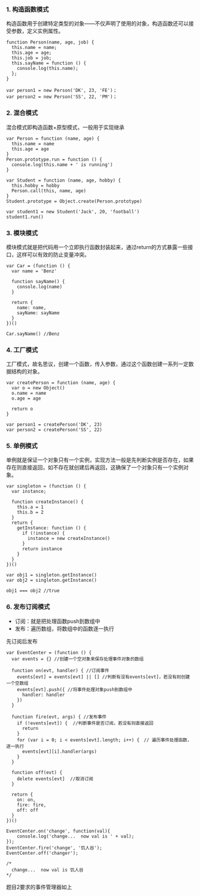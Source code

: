 ### 1. 构造函数模式

构造函数用于创建特定类型的对象——不仅声明了使用的对象，构造函数还可以接受参数，定义实例属性。
```
function Person(name, age, job) {
  this.name = name;
  this.age = age;
  this.job = job;
  this.sayName = function () {
    console.log(this.name);
  };
}

var person1 = new Person('DK', 23, 'FE')；
var person2 = new Person('SS', 22, 'PM')；
```

### 2. 混合模式

混合模式即构造函数+原型模式，一般用于实现继承
```
var Person = function (name, age) {
  this.name = name
  this.age = age
}
Person.prototype.run = function () {
  console.log(this.name + ' is running')
}

var Student = function (name, age, hobby) {
  this.hobby = hobby
  Person.call(this, name, age)
}
Student.prototype = Object.create(Person.prototype)

var student1 = new Student('Jack', 20, 'football')
student1.run()
```

### 3. 模块模式

模块模式就是把代码用一个立即执行函数封装起来，通过return的方式暴露一些接口，这样可以有效的防止变量冲突。
```
var Car = (function () {
  var name = 'Benz'

  function sayName() {
    console.log(name)
  }

  return {
    name: name,
    sayName: sayName
  }
})()

Car.sayName() //Benz
```

### 4. 工厂模式

工厂模式，故名思议，创建一个函数，传入参数，通过这个函数创建一系列一定数据结构的对象。
```
var createPerson = function (name, age) {
  var o = new Object()
  o.name = name
  o.age = age

  return o
}

var person1 = createPerson('DK', 23)
var person2 = createPerson('SS', 22)
```

### 5. 单例模式

单例就是保证一个对象只有一个实例，实现方法一般是先判断实例是否存在，如果存在则直接返回，如不存在就创建后再返回，这确保了一个对象只有一个实例对象。

```
var singleton = (function () {
  var instance;

  function createInstance() {
    this.a = 1
    this.b = 2
  }
  return {
    getInstance: function () {
      if (!instance) {
        instance = new createInstance()
      }
      return instance
    }
  }
})()

var obj1 = singleton.getInstance()
var obj2 = singleton.getInstance()

obj1 === obj2 //true
```

### 6. 发布订阅模式

- 订阅：就是把处理函数push到数组中
- 发布：遍历数组，将数组中的函数逐一执行

先订阅后发布

```
var EventCenter = (function () {
  var events = {} //创建一个空对象来保存处理事件对象的数组

  function on(evt, handler) { //订阅事件
    events[evt] = events[evt] || [] //判断有没有events[evt]，若没有则创建一个空数组
    events[evt].push({ //将事件处理对象push到数组中
      handler: handler
    })
  }

  function fire(evt, args) { //发布事件
    if (!events[evt]) {  //判断事件是否订阅，若没有则直接返回
      return
    }
    for (var i = 0; i < events[evt].length; i++) {　// 遍历事件处理函数，逐一执行
      events[evt][i].handler(args)
    }
  }

  function off(evt) {  
    delete events[evt]  //取消订阅
  }

  return {
    on: on,
    fire: fire,
    off: off
  }
})()

EventCenter.on('change', function(val){
    console.log('change...  now val is ' + val);  
});
EventCenter.fire('change', '饥人谷');
EventCenter.off('changer');

/*
  change...  now val is 饥人谷
*/
```

题目2要求的事件管理器如上